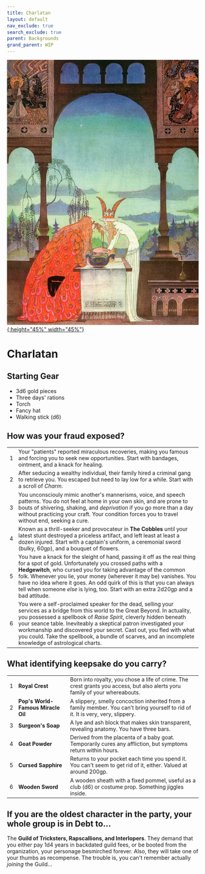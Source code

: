 ```yaml
---
title: Charlatan
layout: default
nav_exclude: true
search_exclude: true
parent: Backgrounds
grand_parent: WIP
---
```


[![Alt text](/img/backgrounds/charlatan.jpg "East of the Sun and West of the Moon, illustrated by Kay Nielsen"){:height="45%" width="45%"}](/img/backgrounds/charlatan.jpg)

# Charlatan

## Starting Gear

- 3d6 gold pieces
- Three days' rations
- Torch
- Fancy hat
- Walking stick (d6)

## How was your fraud exposed?

|      |                                                              |
| ---- | ------------------------------------------------------------ |
| 1    | Your "patients" reported miraculous recoveries, making you famous and forcing you to seek new opportunities. Start with bandages, ointment, and a knack for healing. |
| 2    | After seducing a wealthy individual, their family hired a criminal gang to retrieve you. You escaped but need to lay low for a while. Start with a scroll of _Charm_.|
| 3    | You unconsciouly mimic another's mannerisms, voice, and speech patterns. You do not feel at home in your own skin, and are prone to bouts of shivering, shaking, and _deprivation_ if you go more than a day without practicing your craft. Your condition forces you to travel without end, seeking a cure.|
| 4    | Known as a thrill-seeker and provocateur in **The Cobbles** until your latest stunt destroyed a priceless artifact, and left least at least a dozen injured. Start with a captain's uniform, a ceremonial sword (bulky, 60gp), and a bouquet of flowers. |
| 5    | You have a knack for the sleight of hand, passing it off as the real thing for a spot of gold. Unfortunately you crossed paths with a **Hedgewitch**, who cursed you for taking advantage of the common folk. Whenever you lie, your money (wherever it may be) vanishes. You have no idea where it goes. An odd quirk of this is that you can always tell when someone _else_ is lying, too. Start with an extra 2d20gp and a bad attitude. |
| 6    | You were a self-proclaimed speaker for the dead, selling your services as a bridge from this world to the Great Beyond. In actuality, you possessed a spellbook of _Raise Spirit_, cleverly hidden beneath your seance table. Ineviteably a skeptical patron investigated your workmanship and discovered your secret. Cast out, you fled with what you could. Take the spellbook, a bundle of scarves, and an incomplete knowledge of astrological charts. |

## What identifying keepsake do you carry?

|     |                                    |                                                                                                                 |
| --- | ---------------------------------- | --------------------------------------------------------------------------------------------------------------- |
| 1   | **Royal Crest**                    | Born into royalty, you chose a life of crime. The crest grants you access, but also alerts yoru family of your whereabouts. |
| 2   | **Pop's World-Famous Miracle Oil** | A slippery, smelly concoction inherited from a family member. You can't bring yourself to rid of it. It is very, very, slippery. |
| 3   | **Surgeon's Soap**                 | A lye and ash block that makes skin transparent, revealing anatomy. You have three bars.                        |
| 4   | **Goat Powder**                    | Derived from the placenta of a baby goat.  Temporarily cures any affliction, but symptoms return within hours.  |
| 5   | **Cursed Sapphire**                | Returns to your pocket each time you spend it. You can't seem to get rid of it, either. Valued at around 200gp. |
| 6   | **Wooden Sword**                   | A wooden sheath with a fixed pommel, useful as a club (d6) or costume prop. Something jiggles inside.           |

## If you are the oldest character in the party, your whole group is in Debt to...

The **Guild of Tricksters, Rapscallions, and Interlopers**. They demand that you either pay 1d4 years in backdated guild fees, or be booted from the organization, your personage besmirched forever. Also, they will take one of your thumbs as recompense. The trouble is, you can't remember actually _joining_ the Guild...   